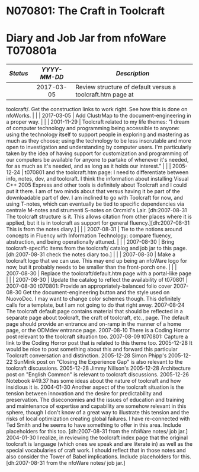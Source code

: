 <!-- N070801a.md 0.0.4                UTF-8                       2021-09-07
     ----1----|----2----|----3----|----4----|----5----|----6----|----7----|--*

                     N070801: THE CRAFT IN TOOLCRAFT
     -->

# N070801: The Craft in Toolcraft

# Diary and Job Jar from nfoWare T070801a

| ***Status*** | ***YYYY-MM-DD*** | ***Description*** |
|      :-:     |   :-:      |       ---         |
| | 2017-03-05 | Review structure of default versus a toolcraft.htm page at
toolcraft/.  Get the construction links to work right.  See how this is done
on nfoWorks. |
| | 2017-03-05 | Add ClustrMap to the document-engineering in a proper way. |
| | 2001-11-29 | Toolcraft related to my life themes: "I dream of computer
technology and programming being accessible to anyone: using the technology
itself to support people in exploring and mastering as much as they choose;
using the technology to be less inscrutable and more open to investigation
and understanding by computer users.  I'm particularly taken by the idea of
having support for customization and programming of our computers be available
for anyone to partake of whenever it's needed, for as much as it's needed,
and as long as it holds our interest." |
| | 2005-12-24 | t070801 and the toolcraft.htm page: I need to differentiate
between info, notes, dev, and toolcraft.   I think the information about
installing Visual C++ 2005 Express and other tools is definitely about
Toolcraft and I could put it there.  I am of two minds about that versus
having it be part of the downloadable part of dev.  I am inclined to go with
Toolcraft for now, and using T-notes, which can eventually be tied to specific
dependencies via centrale M-notes and strumenti S-notes on Orcmid's Lair.
\[dh:2007-08-31 The toolcraft structure is it.  This allows citation from
other places where it is applied, but it is in toolcraft as support for
general fluency.\]\[dh:2007-08-31 This is from the notes diary.\] |
| | 2007-08-31 | Tie to the notions around concepts in Fluency with
Information Technology: compare fluency, abstraction, and being operationally
attuned. |
| | 2007-08-30 | Bring toolcraft-specific items from the toolcraft/ catalog
and job jar to this page. \[dh:2007-08-31 check the notes diary too.\] |
| | 2007-08-30 | Make a toolcraft logo that we can use.  This may end up
being an nfoWare logo for now, but it probably needs to be smaller than the
front-porch one. |
| | 2007-08-30 | Replace the toolcraft/default.htm page with a portal-like
page |
| | 2007-08-30 | Update the catalog to reflect the availability of t070801 |
2007-08-30	t070801: Provide an appropriately-balanced folio cover
2007-08-30	Get the document-engineering button and the style used on NuovoDoc.  I may want to change color schemes though.  This definitely calls for a template, but I am not going to do that right away.
2007-08-24	The toolcraft default page contains material that should be reflected in a separate page about toolcraft, the craft of toolcraft, etc., page.  The default page should provide an entrance and on-ramp in the manner of a home page, or the ODMdev entrance page.
2007-08-10	There is a Coding Horror post relevant to the toolcraft situation too.
2007-08-09	t070801: Capture a link to the Coding Horror post that is related to this theme too.
2005-12-28	It would be nice to post something about this and forward this particular Toolcraft conversation and distinction.
2005-12-28	Simon Phipp's 2005-12-22 SunMink post on "Closing the Experience Gap" is also relevant to the toolcraft discussions.
2005-12-28	Jimmy Nillson's 2005-12-28 Architecture post on "English Common" is relevant to toolcraft discussions.
2005-12-26	Notebook #49.37 has some ideas about the nature of toolcraft and how insidious it is.
2004-01-30	Another aspect of the toolcraft situation is the tension between innovation and the desire for predictability and preservation.  The diseconomies and the issues of education and training and maintenance of expertise and capability are somehow relevant in this sphere, though I don't know of a great way to illustrate this tension and the risks of local optimization creating global failures.  I have re-connected with Ted Smith and he seems to have something to offer in this area.  Include placeholders for this too.  [dh:2007-08-31 from the nfoWare notes/ job jar.]
2004-01-30	I realize, in reviewing the toolcraft index page that the original toolcraft is language (which ones we speak and are literate in) as well as the special vocabularies of craft work.  I should reflect that in those notes and also consider the Tower of Babel implications.  Include placeholders for this.  [dh:2007-08-31 from the nfoWare notes/ job jar.]

<!-- ----1----|----2----|----3----|----4----|----5----|----6----|----7----|--*

     0.0.4 2021-09-07T23:02Z Second check-point
     0.0.2 2021-09-07T22:33Z First tabulation trial check (nfoTools N070801a)
     0.0.1 2017-03-05T20:45Z Touch up, switch to Semantic Versioning, add
           items for clean document engineering case (nfoWare T070801a)
     0.0.0 2007-08-30T22:29Z Create initial placeholder (nfoWare T070801a)
               *** end of docs/notes/N070801/N070801a.md ***
     -->
